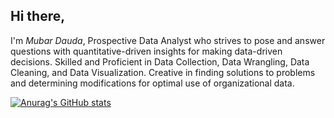 ## Hi there,

I'm *Mubar Dauda*, Prospective Data Analyst who strives to pose and answer questions with quantitative-driven insights for making data-driven decisions.  Skilled and Proficient in Data Collection, Data Wrangling, Data Cleaning, and Data  Visualization. Creative in finding solutions to problems and determining modifications for optimal use of organizational data.

[![Anurag's GitHub stats](https://github-readme-stats.vercel.app/api?username=Em-Astute2002)](https://github.com/anuraghazra/github-readme-stats)
